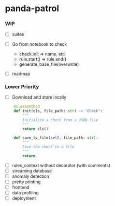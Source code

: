 # panda-patrol

### WIP
- [ ] suites
- [ ] Go from notebook to check
    - check.init => name, etc
    - rule.start() => rule.end()
    - generate_base_file(overwrite)

    


- [ ] roadmap
### Lower Priority
- [ ] Download and store locally
```python
    @classmethod
    def init(cls, file_path: str) -> "Check":
        """
        Initialize a check from a JSON file
        """
        return cls()

    def save_to_file(self, file_path: str):
        """
        Save the check to a file
        """
        return
```
- [ ] rules_context without decorator (with comments)
- [ ] streaming database
- [ ] anomaly detection
- [ ] pretty printing
- [ ] frontend
- [ ] data profiling
- [ ] deployment